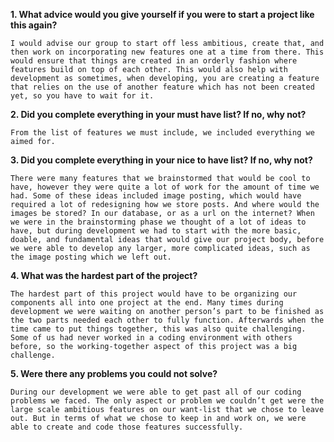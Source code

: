 **1. What advice would you give yourself if you were to start a project like this again?**   

	I would advise our group to start off less ambitious, create that, and then work on incorporating new features one at a time from there. This would ensure that things are created in an orderly fashion where features build on top of each other. This would also help with development as sometimes, when developing, you are creating a feature that relies on the use of another feature which has not been created yet, so you have to wait for it. 
 
**2. Did you complete everything in your must have list? If no, why not?**

	From the list of features we must include, we included everything we aimed for.
 
**3. Did you complete everything in your nice to have list? If no, why not?**

	There were many features that we brainstormed that would be cool to have, however they were quite a lot of work for the amount of time we had. Some of these ideas included image posting, which would have required a lot of redesigning how we store posts. And where would the images be stored? In our database, or as a url on the internet? When we were in the brainstorming phase we thought of a lot of ideas to have, but during development we had to start with the more basic, doable, and fundamental ideas that would give our project body, before we were able to develop any larger, more complicated ideas, such as the image posting which we left out.
 
**4. What was the hardest part of the project?**

	The hardest part of this project would have to be organizing our components all into one project at the end. Many times during development we were waiting on another person’s part to be finished as the two parts needed each other to fully function. Afterwards when the time came to put things together, this was also quite challenging. Some of us had never worked in a coding environment with others before, so the working-together aspect of this project was a big challenge.
 
**5. Were there any problems you could not solve?**

	During our development we were able to get past all of our coding problems we faced. The only aspect or problem we couldn’t get were the large scale ambitious features on our want-list that we chose to leave out. But in terms of what we chose to keep in and work on, we were able to create and code those features successfully.
